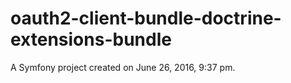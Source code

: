 oauth2-client-bundle-doctrine-extensions-bundle
===============================================

A Symfony project created on June 26, 2016, 9:37 pm.
